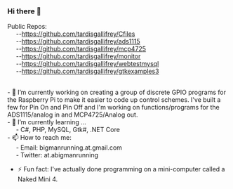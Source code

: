 ### Hi there 👋

<!--
**tardisgallifrey/tardisgallifrey** is a ✨ _special_ ✨ repository because its `README.md` (this file) appears on your GitHub profile.
-->
Public Repos:</br>
  &#160;&#160;&#160;&#160;&#160;--https://github.com/tardisgallifrey/Cfiles</br>
  &#160;&#160;&#160;&#160;&#160;--https://github.com/tardisgallifrey/ads1115</br>
  &#160;&#160;&#160;&#160;&#160;--https://github.com/tardisgallifrey/mcp4725</br>
  &#160;&#160;&#160;&#160;&#160;--https://github.com/tardisgallifrey/monitor</br>
  &#160;&#160;&#160;&#160;&#160;--https://github.com/tardisgallifrey/webtestmysql</br>
   &#160;&#160;&#160;&#160;&#160;--https://github.com/tardisgallifrey/gtkexamples3</br>
  
  
</br>
- 🔭 I’m currently working on creating a group of discrete GPIO programs for the Raspberry Pi to make it easier to code up control schemes.  I've built a few for Pin On and Pin Off and I'm working on functions/programs for the ADS1115/analog in and MCP4725/Analog out.
</br>- 🌱 I’m currently learning ...</br>
      &#160;&#160;&#160;&#160;&#160;- C#, PHP, MySQL, Gtk#, .NET Core
      
<!-- - 👯 I’m looking to collaborate on ...
- 🤔 I’m looking for help with ...
- 💬 Ask me about ...  -->
</br>
- 📫 How to reach me:</br>
      &#160;&#160;&#160;&#160;&#160;- Email: bigmanrunning.at.gmail.com</br>
      &#160;&#160;&#160;&#160;&#160;- Twitter: at.abigmanrunning</br>
      
- ⚡ Fun fact: I've actually done programming on a mini-computer called a Naked Mini 4.
